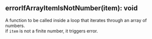 ## errorIfArrayItemIsNotNumber(item): void

A function to be called inside a loop that iterates through an array of numbers.  
if `item` is not a finite number, it triggers error.